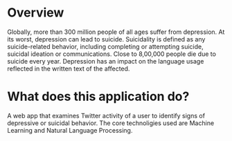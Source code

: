 # Overview
Globally, more than 300 million people of all ages suffer from depression. At its worst, depression can lead to suicide. Suicidality is defined as any suicide-related behavior, including completing or attempting suicide, suicidal ideation or communications. Close to 8,00,000 people die due to suicide every year. Depression has an impact on the language usage reflected in the written text of the affected.
# What does this application do?
A web app that examines Twitter activity of a user to identify signs of depressive or suicidal behavior. The core technoligies used are Machine Learning and Natural Language Processing.
